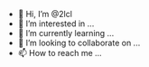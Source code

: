 - 👋 Hi, I’m @2lcl
- 👀 I’m interested in ...
- 🌱 I’m currently learning ...
- 💞️ I’m looking to collaborate on ...
- 📫 How to reach me ...

<!---
2lcl/2lcl is a ✨ special ✨ repository because its `README.md` (this file) appears on your GitHub profile.
You can click the Preview link to take a look at your changes.
--->
